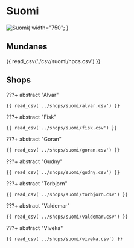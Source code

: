 # Suomi

![Suomi](./assets/suomi.png){ width="750"; }

## Mundanes

{{ read_csv('./csv/suomi/npcs.csv') }}

## Shops

???+ abstract "Alvar"

    {{ read_csv('../shops/suomi/alvar.csv') }}

???+ abstract "Fisk"

    {{ read_csv('../shops/suomi/fisk.csv') }}

???+ abstract "Goran"

    {{ read_csv('../shops/suomi/goran.csv') }}

???+ abstract "Gudny"

    {{ read_csv('../shops/suomi/gudny.csv') }}

???+ abstract "Torbjorn"

    {{ read_csv('../shops/suomi/torbjorn.csv') }}

???+ abstract "Valdemar"

    {{ read_csv('../shops/suomi/valdemar.csv') }}

???+ abstract "Viveka"

    {{ read_csv('../shops/suomi/viveka.csv') }}
